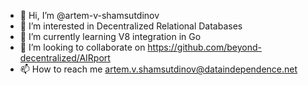 - 👋 Hi, I’m @artem-v-shamsutdinov
- 👀 I’m interested in Decentralized Relational Databases
- 🌱 I’m currently learning V8 integration in Go
- 💞️ I’m looking to collaborate on https://github.com/beyond-decentralized/AIRport
- 📫 How to reach me artem.v.shamsutdinov@dataindependence.net

<!---
artem-v-shamsutdinov/artem-v-shamsutdinov is a ✨ special ✨ repository because its `README.md` (this file) appears on your GitHub profile.
You can click the Preview link to take a look at your changes.
--->
